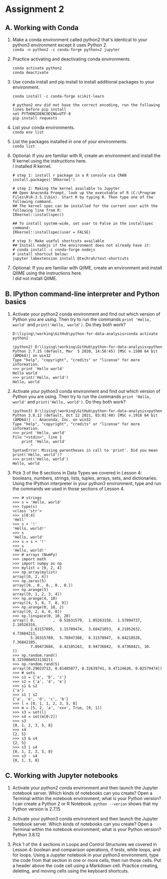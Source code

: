 # Assignment 2

## A. Working with Conda
1. Make a conda environment called python2 that's identical to your python3 environment except it uses Python 2.  
`conda -n python2 -c conda-forge python=2 jupyter`  

2. Practice activating and deactivating conda environments.  
    ```
    conda activate python2
    conda deactivate
    ```

3. Use conda install and pip install to install additional packages to your environment.
    ```
    conda install -c conda-forge scikit-learn

    # python2 env did not have the correct encoding, run the following lines before pip install
    set PYTHONIOENCODING=UTF-8
    pip install requests
    ```

4. List your conda environments.  
`conda env list` 

5. List the packages installed in one of your environments.  
`conda list`

6. Optional: If you are familiar with R, create an environment and install the R kernel using the instructions here.  
I installed R kernel.
    ```
    # step 1: install r package in a R console via CRAN
    install.packages('IRkernel')

    # step 2: Making the kernel available to Jupyter
    ## Open Anaconda Prompt, look up the executable of R (C:\Program Files\R\R-3.5.1\bin). Start R by typing R. Then type one of the following command. 
    ## The kernel spec can be installed for the current user with the following line from R:
    IRkernel::installspec()

    ## To install system-wide, set user to False in the installspec command:
    IRkernel::installspec(user = FALSE)

    # step 3: Make useful shortcuts available
    ## Install nodejs if the environment does not already have it:
    # conda install -c conda-forge nodejs
    # install shortcut below:
    jupyter labextension install @techrah/text-shortcuts
    ```

7. Optional: If you are familiar with QIIME, create an environment and install QIIME using the instructions here.  
I did not install QIIME.

## B. IPython command-line interpreter and Python basics  

1. Activate your python2 conda environment and find out which version of Python you are using. Then try to run the commands `print 'Hello, world'` and `print('Hello, world')`. Do they both work?
    ```
    D:\liying\!working\GitHub\python-for-data-analysis>conda activate python2

    (python2) D:\liying\!working\GitHub\python-for-data-analysis>python
    Python 2.7.15 (default, Mar  5 2020, 14:56:45) [MSC v.1500 64 bit (AMD64)] on win32
    Type "help", "copyright", "credits" or "license" for more information.
    >>> print 'Hello world'
    Hello world
    >>> print('Hello, world')
    Hello, world
    ```
2. Activate your python3 conda environment and find out which version of Python you are using. Then try to run the commands `print 'Hello, world'` and `print('Hello, world')`. Do they both work?
    ```
    (python3) D:\liying\!working\GitHub\python-for-data-analysis>python
    Python 3.8.12 (default, Oct 12 2021, 03:01:40) [MSC v.1916 64 bit (AMD64)] :: Anaconda, Inc. on win32
    Type "help", "copyright", "credits" or "license" for more information.
    >>> print 'Hello, world'
    File "<stdin>", line 1
        print 'Hello, world'
            ^
    SyntaxError: Missing parentheses in call to 'print'. Did you mean print('Hello, world')?
    >>> print('Hello, world')
    Hello, world
    ```

3. Pick 3 of the 8 sections in Data Types we covered in Lesson 4: booleans, numbers, strings, lists, tuples, arrays, sets, and dictionaries. Using the IPython interpreter in your python3 environment, type and run the commands we used in those sections of Lesson 4.

    ```
    >>> # strings
    >>> s = 'Hello, world'
    >>> type(s)
    <class 'str'>
    >>> s[0:4]
    'Hell'
    >>> s + '!'
    'Hello, world!'
    >>> s
    'Hello, world'
    >>> s = s + '!'
    >>> s
    'Hello, world!'
    >>> # arrays (NumPy)
    >>> import math
    >>> import numpy as np
    >>> mylist = [0, 2, 4]
    >>> np.array(mylist)
    array([0, 2, 4])
    >>> np.zeros(5)
    array([0., 0., 0., 0., 0.])
    >>> np.arange(5)
    array([0, 1, 2, 3, 4])
    >>> np.arange(4, 10)
    array([4, 5, 6, 7, 8, 9])
    >>> np.arange(0, 10, 2)
    array([0, 2, 4, 6, 8])
    >>> np.linspace(0, 10, 20)
    array([ 0.        ,  0.52631579,  1.05263158,  1.57894737,  2.10526316,
            2.63157895,  3.15789474,  3.68421053,  4.21052632,  4.73684211,
            5.26315789,  5.78947368,  6.31578947,  6.84210526,  7.36842105,
            7.89473684,  8.42105263,  8.94736842,  9.47368421, 10.        ])
    >>> np.random.rand()
    0.3259804923138211
    >>> np.random.rand(5)
    array([0.29023713, 0.81485877, 0.32639741, 0.47124626, 0.02579474])
    >>> # sets
    >>> s1 = {'a', 'b', 'c'}
    >>> s2 = {'a', 'd', 'e'}
    >>> s1 & s2
    {'a'}
    >>> s1 | s2
    {'a', 'e', 'd', 'c', 'b'}
    >>> l = [0, 1, 1, 2, 3, 5, 8]
    >>> m = [5, 2, 'a', 'xxx', True, [0, 1]]
    >>> s3 = set(l)
    >>> s4 = set(m[0:2])
    >>> s3
    {0, 1, 2, 3, 5, 8}
    >>> s4
    {2, 5}
    >>> s3 & s4
    {2, 5}
    >>> s3 | s4
    {0, 1, 2, 3, 5, 8}
    >>> s3 - s4
    {0, 1, 3, 8}
    ```

## C. Working with Jupyter notebooks

1. Activate your python2 conda environment and then launch the Jupyter notebook server. Which kinds of notebooks can you create? Open a Terminal within the notebook environment; what is your Python version?  
I can create a Python 2 or R Notebook. `python --verion` shows that my Python version is 2.7.15

2. Activate your python3 conda environment and then launch the Jupyter notebook server. Which kinds of notebooks can you create? Open a Terminal within the notebook environment; what is your Python version?  
Python 3.8.12

3. Pick 1 of the 4 sections in Loops and Control Structures we covered in Lesson 4: boolean and comparison operations, if tests, while loops, and for loops. Using a Jupyter notebook in your python3 environment, type the code from that section in one or more cells, then run those cells. Put a header above the code cell using a Markdown cell. Practice creating, deleting, and moving cells using the keyboard shortcuts.